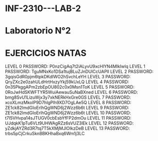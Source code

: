 # INF-2310---LAB-2
# Laboratorio N°2
# EJERCICIOS NATAS
LEVEL 0
PASSWORD: P0nzCigAq7t2iALyvU9xcHlYN4MlkIwlq
LEVEL 1
PASSWORD: TguMNxKo1DSa1tujBLuZJnDUlCcUAPlI
LEVEL 2
PASSWORD: 3gqisGdR0pjm6tpkDKdIWO2hSvchLeYH
LEVEL 3
PASSWORD: QryZXc2e0zahULdHrtHxzyYkj59kUxLQ
LEVEL 4
PASSWORD: 0n35PkggAPm2zbEpOU802c0x0Msn1ToK
LEVEL 5
PASSWORD: 0RoJwHdSKWFTYR5WuiAewauSuNaBXned
LEVEL 6
PASSWORD: bmg8SvU1LizuWjx3y7xkNERkHxGre0GS
LEVEL 7
PASSWORD: xcoXLmzMkoIP9D7hlgPlh9XD7OgLAe5Q
LEVEL 8
PASSWORD: ZE1ck82lmdGIoErlhQgWND6j2Wzz6b6t
LEVEL 9
PASSWORD: ZE1ck82lmdGIoErlhQgWND6j2Wzz6b6t
LEVEL 10
PASSWORD: t7I5VHvpa14sJTUGV0cbEsbYfFP2dmOu
LEVEL 11
PASSWORD: UJdqkK1pTu6VLt9UHWAgRZz6sVUZ3lEk
LEVEL 12
PASSWORD: yZdkjAYZRd3R7tq7T5kXMjMJlOIkzDeB
LEVEL 13
PASSWORD: trbs5pCjCrkuSknBBKHhaBxq6Wm1j3LC
